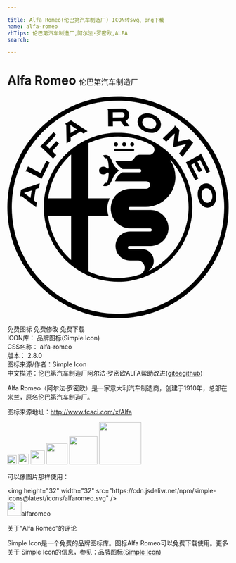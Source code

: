 ```yaml
---

title: Alfa Romeo(伦巴第汽车制造厂) ICON转svg、png下载
name: alfa-romeo
zhTips: 伦巴第汽车制造厂,阿尔法·罗密欧,ALFA
search: 

---
```


# Alfa Romeo  <small style="font-size: 60%;font-weight: 100">伦巴第汽车制造厂</small>

<div id="svg" class="svg-wrap">
<svg role="img" viewBox="0 0 24 24" xmlns="http://www.w3.org/2000/svg"><title>Alfa Romeo icon</title><path d="M13.539 5.4052a.2158.2158 0 1 0 0-.4318.2158.2158 0 1 0 0 .4318zm-9.3055 1.576l-.6533 1.2987-1.3365-.7-.276.5514a.4317.4317 0 0 1 .0917-.0097c.0556 0 .1107.0105.1536.0301l1.4923.7814.8869-1.764zm15.7221.4324l.3109-.1689.509.9792.3498-.1894-.5095-.9791.2969-.1608.7336 1.4093.3494-.1896-1.0138-1.9486c-.0371.0863-.1084.1592-.1651.1888l-1.451.787 1.0071 1.9358.3497-.1897zm-7.2864-2.0084a.2158.2158 0 1 0 0-.4318.2158.2158 0 1 0 0 .4318zm5.0574 1.5187l.0027.0031c1.1982 1.3498 1.9262 3.1265 1.9262 5.0732 0 3.1035-1.8496 5.7747-4.5065 6.9728-.009.0044-.0178.0093-.0271.0134l.0021-.0018.025-.0116c.4345-.2065.7352-.6488.7352-1.1619 0-.7107-.576-1.2865-1.2867-1.2865l-1.3545-.0012a.1656.1656 0 1 1 0-.3312h2.2875c1.0767 0 1.9496-.8729 1.9496-1.9497 0-1.0767-.8729-1.9497-1.9496-1.9497l-.2906.0003h-1.9184a.1656.1656 0 1 1 0-.3311l1.6868-.0019c1.7798 0 3.2227-1.4428 3.2227-3.2226a3.207 3.207 0 0 0-.5307-1.772l-.0085-.012a.023.023 0 0 1-.0046-.0135c0-.013.0106-.0235.0236-.0235.008 0 .0114.0012.0158.0074zm-3.258 12.3178a7.6339 7.6339 0 0 1-2.459.4041c-1.148 0-2.2368-.2534-3.214-.707v-6.0254h2.1652a2.4299 2.4299 0 0 1-.1227-.765c0-.4029.0986-.783.2719-1.1181H8.7957v-5.969c.9771-.4535 2.0658-.707 3.214-.707 1.3347 0 2.5898.3422 3.6818.9435h.0007c.1562.0988.26.273.26.4717a.5572.5572 0 0 1-.5573.5572l-.0122-.0004h-.1792l-.76.0009c-.2677 0-.4145.079-.5066.159-.2655.2302-.1745.5029-.7192.5029h-1.5022c.2032.4685.6696.8067.7856.8855h1.845a.1784.1784 0 0 1 .1655.112.1561.1561 0 0 1 .0102.0971.1786.1786 0 0 1-.1757.1483H12.468c-.1443.0754-.5827.3489-.785.9661h3.39a.4006.4006 0 1 1 0 .8012l-1.7171-.0002c-1.1836 0-2.1431.9595-2.1431 2.143 0 1.1837.9595 2.1432 2.143 2.1432h2.1414c.0915 0 .1656.0765.1656.168a.1638.1638 0 0 1-.1656.1634h-2.193c-.8671 0-1.5701.7028-1.5701 1.5697 0 .8671.703 1.57 1.57 1.57l.8284.0028c.4185 0 .7632.3512.7632.7667 0 .3396-.2049.5791-.427.7158zm-7.5559-8.2114H4.425c.2368-1.8715 1.1506-3.532 2.4878-4.7287zm0 6.6683c-1.3505-1.209-2.2688-2.8907-2.4943-4.7852h2.4943zm5.097-13.7579c-4.451 0-8.0594 3.6083-8.0594 8.0595 0 4.4508 3.6084 8.0594 8.0593 8.0594 4.4512 0 8.0595-3.6086 8.0595-8.0594 0-4.4512-3.6083-8.0595-8.0595-8.0595zm-.301 2.009h1.9023a.1443.1443 0 0 0 .144-.144.1445.1445 0 0 0-.144-.1442h-1.9023a.1445.1445 0 0 0-.144.1442c0 .0793.0649.144.144.144zm.072-.5445a.2159.2159 0 1 0 0-.4318.2158.2158 0 1 0 0 .4318zm.2988 2.6522l.027-.0257v-.0002l-.027-.0259c-.421-.3057-.6075-.6844-.7201-.9775-.0777-.202-.1652-.3679-.2925-.4893-.1322-.1258-.2285-.1927-.4192-.1927a.9713.9713 0 0 0-.2302.0292l-.0456.011.0283.0525c.0422.0783.1205.2238.2576.2656a.1193.1193 0 0 0 .0356.0046.386.386 0 0 0 .0332-.0019c.009-.0008.0178-.0017.0261-.0017.0093 0 .0123.0013.0124.0013.148.0856.2255.7166.2255 1.031 0 .0537-.0222.078-.0718.078-.0493 0-.1136-.027-.153-.0641-.0867-.0935-.2107-.146-.347-.146-.2223 0-.458.1499-.4673.4005v.0509c.0094.2506.245.4005.4674.4005.1362 0 .2602-.0525.3469-.146.0394-.037.1037-.0639.153-.0639.0496 0 .0718.024.0718.0778 0 .3144-.0776.9454-.2255 1.031 0 0-.003.0012-.0124.0012a.2845.2845 0 0 1-.026-.0016.386.386 0 0 0-.0333-.0019.1194.1194 0 0 0-.0356.0046c-.1371.0418-.2154.1873-.2576.2656l-.0283.0525.0456.0112a.9836.9836 0 0 0 .2302.029c.1907 0 .287-.0667.4192-.1927.1273-.1214.2148-.2873.2925-.4893.1126-.2931.299-.6718.7201-.9776zm-9.4412 2.1223l-.1222.8035-.6999-.5284zm-1.2738.6372a.2464.2464 0 0 1 .097-.0193.2522.2522 0 0 1 .1233.0318l.0028.0016 1.5266 1.1735.0775-.5098-.3103-.2336.1861-1.2242.3638-.1216.0773-.5089-2.0309.683zM12 23.52C5.6378 23.52.48 18.3622.48 12S5.6379.4803 12 .4803C18.3622.4803 23.5198 5.6378 23.5198 12c0 6.3622-5.1575 11.52-11.5198 11.52zM12 .0003C5.3727.0003 0 5.3728 0 12c0 6.6272 5.3727 11.9997 12 11.9997 6.6274 0 12-5.3725 12-11.9997C24 5.3728 18.6274.0003 12 .0003zm2.6675 2.643c.0793-.23.2747-.3568.5505-.3568.1153 0 .2378.023.364.0684.4398.1581.6498.4752.5349.8078-.0796.2313-.2755.3589-.5513.3589-.116 0-.2393-.0232-.3665-.0689-.4384-.1575-.6471-.4752-.5316-.8095zm.3924 1.2166c.195.0701.389.1057.5764.1057h.0001c.4753 0 .8395-.2332.9743-.624.0951-.276.052-.57-.1214-.828-.1655-.2464-.4383-.4475-.7682-.566-.1902-.0683-.3816-.103-.5682-.103-.4793 0-.8453.2316-.9795.6199-.1917.5552.181 1.1422.8865 1.3954zm3.0944.1594l-.1837 1.4554.023.0215 1.3938-.3266-.766 1.037.3757.3504 1.1621-1.5327-.4317-.4023-1.2158.2723.1485-1.2671-.452-.4215h-.0004l-.0554-.0512c-.0045.0915-.0427.184-.0945.234l-1.2044 1.1699.3777.3522zm3.6243 7.4815a.5396.5396 0 0 1-.0919.008c-.3011 0-.5317-.2627-.602-.6852-.0776-.4672.0937-.8074.437-.8671a.5656.5656 0 0 1 .0904-.0076c.2959 0 .5317.2678.6006.6827.078.4686-.0923.8099-.4341.8692zm.8493-.9418c-.1124-.6738-.5424-1.1443-1.0459-1.1443a.8997.8997 0 0 0-.1481.0128c-.568.0989-.8894.7165-.7643 1.4687.1143.6858.5346 1.1466 1.0457 1.1466a.883.883 0 0 0 .1512-.0132c.5663-.0983.8867-.7167.7614-1.4706zM12.4323 1.7271h.0001c.1613 0 .2707.1156.2722.288.0014.174-.104.2832-.2751.2846l-.9892.0087-.005-.5726zm-1.495 1.5232l.5109-.0045-.0045-.532.8572-.0077.3746.5292.5696-.005-.4303-.5697.053-.0254c.2187-.1048.3427-.3229.3402-.5984-.0037-.4345-.29-.7154-.7288-.7154l-1.5587.0134v.0006l-.09.0005c.0533.0645.0872.1498.0923.2213zm-3.3844.3238l-.7046.4047-.0227-.8766zm-1.1647-.4215l.0006.0034.0334 1.927.4472-.2571-.0108-.3882 1.0735-.6173.3217.209.4463-.2565-1.7995-1.1634-.64.3654a.2541.2541 0 0 1 .1276.1777zM3.748 5.5746L4.9572 6.735l.3507-.3805-.4455-.4277.744-.8074-.2887-.2772-.7443.8074-.344-.3301 1.0713-1.1627-.2887-.277-1.4859 1.6131c.0782.0052.1643.036.22.0802l.0018.0014Z"/></svg>
</div>
<detail full-name='alfa-romeo'></detail>

<div class="detail-page">
<p>
<span><span class="badge-success badge">免费图标</span> <span class="badge-success badge">免费修改</span>  <span class="badge-success badge">免费下载</span> </span>
<br/>
<span>
ICON库：
<span class="badge-secondary badge">品牌图标(Simple Icon)</span> 
</span>
<br/>
<span>
CSS名称：
<span class="badge-secondary badge">alfa-romeo</span> 
</span>

<br/>
<span>
版本：
<span class="badge-secondary badge">2.8.0</span> 
</span>
<br/>
<span>图标来源/作者：<span class="badge-light badge">Simple Icon</span></span> 
<br/>
<span class="zh-detail">中文描述：<span class="badge-primary badge">伦巴第汽车制造厂</span><span class="badge-primary badge">阿尔法·罗密欧</span><span class="badge-primary badge">ALFA</span><span class="help-link"><span>帮助改进</span>(<a href="https://gitee.com/liuwave/icon-helper/edit/master/json/brands/alfa-romeo.json" target="_blank" rel="noopener noreferrer">gitee</a><a href="https://github.com/liuwave/icon-helper/edit/master/json/brands/alfa-romeo.json" target="_blank" rel="noopener noreferrer">github</a></span>)</span><br/>
</p>
</div><div class="description description alert alert-light"><p>Alfa Romeo（阿尔法·罗密欧）是一家意大利汽车制造商，创建于1910年，总部在米兰，原名伦巴第汽车制造厂。</p><p>图标来源地址：<a href="http://www.fcaci.com/x/Alfa" target="_blank" rel="noopener noreferrer">http://www.fcaci.com/x/Alfa</a></p></div>
<div class="alert alert-dark">
<img height="21" width="21" src="https://cdn.jsdelivr.net/npm/simple-icons@latest/icons/alfaromeo.svg" />
<img height="24" width="24" src="https://cdn.jsdelivr.net/npm/simple-icons@latest/icons/alfaromeo.svg" />
<img height="32" width="32" src="https://cdn.jsdelivr.net/npm/simple-icons@latest/icons/alfaromeo.svg" />
<img height="48" width="48" src="https://cdn.jsdelivr.net/npm/simple-icons@latest/icons/alfaromeo.svg" />
<img height="64" width="64" src="https://cdn.jsdelivr.net/npm/simple-icons@latest/icons/alfaromeo.svg" />
<img height="96" width="96" src="https://cdn.jsdelivr.net/npm/simple-icons@latest/icons/alfaromeo.svg" />

</div>
<div>
  <p>可以像图片那样使用：    
  </p>
  <div class="alert alert-primary" style="font-size: 14px">
    &lt;img height="32" width="32" src="https://cdn.jsdelivr.net/npm/simple-icons@latest/icons/alfaromeo.svg" /&gt;
    <copy-btn content='<img height="32" width="32" src="https://cdn.jsdelivr.net/npm/simple-icons@latest/icons/alfaromeo.svg" />'></copy-btn>
  </div>
  <div class="alert alert-secondary">
    <img height="32" width="32" src="https://cdn.jsdelivr.net/npm/simple-icons@latest/icons/alfaromeo.svg" />alfaromeo
    <copy-btn content="alfaromeo" btn-title="复制图标名称"></copy-btn>
  </div>
</div>

<Vssue title="关于“Alfa Romeo”的评论" >关于“Alfa Romeo”的评论</Vssue>


<div><p>Simple Icon是一个免费的品牌图标库。图标Alfa Romeo可以免费下载使用。更多关于  Simple Icon的信息，参见：<a target="_blank" href="https://iconhelper.cn/brands.html">品牌图标(Simple Icon)</a>
</p></div>
